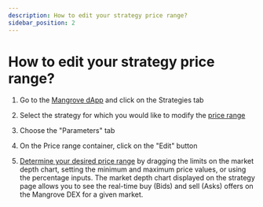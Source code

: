 ```yaml
---
description: How to edit your strategy price range?
sidebar_position: 2
---
```



# How to edit your strategy price range?

1. Go to the [Mangrove dApp](https://app.mangrove.exchange/) and click on the Strategies tab

2. Select the strategy for which you would like to modify the [price range](../../../kandel-doc/how-does-kandel-work/step-by-step-visual-explanation.md#price-distribution)

3. Choose the "Parameters" tab

4. On the Price range container, click on the "Edit" button

5. [Determine your desired price range](../../../kandel-doc/how-does-kandel-work/parameters.md) by dragging the limits on the market depth chart, setting the minimum and maximum price values, or using the percentage inputs. The market depth chart displayed on the strategy page allows you to see the real-time buy (Bids) and sell (Asks) offers on the Mangrove DEX for a given market.